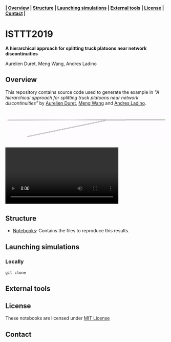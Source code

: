 **| [Overview](#overview) | [Structure](#structure) | [Launching simulations](#launching-simulations) | [External tools](#external-tools) | [License](#license) | [Contact](#contact) |**

# ISTTT2019

**A hierarchical approach for splitting truck platoons near network discontinuities**

Aurelien Duret, Meng Wang, Andres Ladino

## Overview 

This repository contains source code used to generate the example in *"A hierarchical approach for splitting truck platoons near network discontinuities"* by [Aurelien Duret](https://www.researchgate.net/profile/Aurelien_Duret), [Meng Wang](http://mengwang.eu) and  [Andres Ladino](https://github.com/aladinoster). 

![Basic usage](Output/no-control.gif) 

<video style="width:70%" controls src="/Output/NoControl.mov"></video>

## Structure 

- [Notebooks](notebooks): Contains the files to reproduce this results. 

## Launching simulations 

### Locally 
```
git clone 
```

## External tools


## License

These notebooks are licensed under [MIT License]()

## Contact 